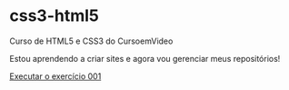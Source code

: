 # css3-html5
 Curso de HTML5 e CSS3 do CursoemVideo

 Estou aprendendo a criar sites e agora vou gerenciar meus repositórios!

<a href="https://maxwilliamsjr.github.io/exercicios/ex001/index.html"> Executar o exercício 001